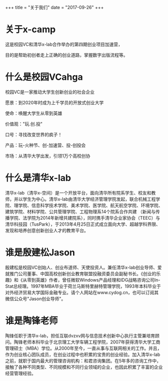 +++
title = "关于我们"
date = "2017-09-26"
+++

# 关于x-camp

这是校园VC和清华x-lab合作举办的第四期创业项目加速营，

目的是帮助初创者走上正确的创业道路，掌握数字出版流程等。

# 什么是校园VCahga

校园VC是一家推动大学生创新创业的社会企业

愿景：到2020年时成为上千学员的开放式创业大学

使命：唤醒大学生从零到英雄

价值观："玩.创.投"

口号：寻找改变世界的疯子！

产品：玩-火种节、创-加速营、投-创投会

市场：从清华大学出发，引领1万个高校创协

# 什么是清华x-lab

清华x-lab（清华x-空间）是一个开放平台，面向清华所有院系学生、校友和教师，并以学生为中心。清华x-lab由清华大学经济管理学院发起，联合机械工程学院、理学院、信息科学技术学院、美术学院、医学院、航天航空学院、环境学院、建筑学院、材料学院、公共管理学院、工程物理系14个院系合作共建 （新闻与传播学院、法学院为2014年新增共建院系），同时携手清华企业家协会（TEEC）与清华科技园（TusPark），于2013年4月25日正式成立面向大学、超越学科界限、发现和培养创意创新创业人才的教育平台。

# 谁是殷建松Jason

殷建松是校园VC创始人、创业布道师、天使投资人。兼任清华x-lab创业导师、爱就推门公司董事、中国高校创新创业教育联盟投融资委员会副秘书长。《创业的乐趣》和《从零到英雄》作者，曾任微软Windows产品经理和IDG战略咨询公司In-Stat总经理。1997年MBA毕业于荷兰马斯特里赫特管理学院，1993年本科毕业于对外经济贸易大学国际金融专业。请个人网站在www.cydog.cn，也可以订阅其微信公众号"Jason创业导师"。

# 谁是陶锋老师

陶锋任职于清华x-lab，担任互联dvzxv网与信息技术创新中心执行主管兼培育顾问。陶锋老师本科毕业于北京理工大学车辆工程学院，2007年获得清华大学工商管理硕士（MBA）学位。从2000年至今，一直从事与互联网相关的工作。并且，作为创业核心团队成员，在创业过程中也积累的宝贵的创业经验。加入清华x-lab之前，就职于国内最大的管理咨询机构：和君咨询集团。在5年多的咨询工作中，接触了各种不同类型、不同规模和不同行业领域的企业，也因此积累了丰富的企业经营管理经验。
